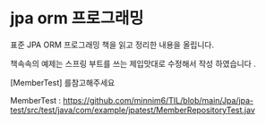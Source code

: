 # jpa orm 프로그래밍

표준 JPA ORM 프로그래밍 책을 읽고 정리한 내용을 올립니다.

책속속의 예제는 스프링 부트를 쓰는 제입맛대로 수정해서 작성 하였습니다 .

[MemberTest] 를참고해주세요

MemberTest :  https://github.com/minnim6/TIL/blob/main/Jpa/jpa-test/src/test/java/com/example/jpatest/MemberRepositoryTest.jav
